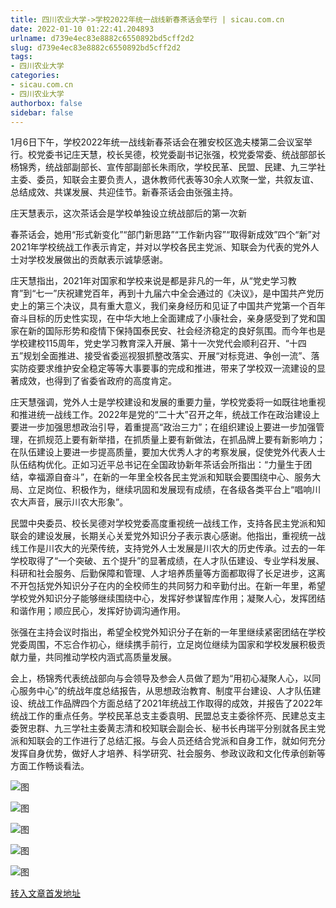 ```yaml
---
title: 四川农业大学->学校2022年统一战线新春茶话会举行 | sicau.com.cn
date: 2022-01-10 01:22:41.204893
urlname: d739e4ec83e8882c6550892bd5cff2d2
slug: d739e4ec83e8882c6550892bd5cff2d2
tags: 
- 四川农业大学
categories:
- sicau.com.cn
- 四川农业大学
authorbox: false
sidebar: false
---
```

1月6日下午，学校2022年统一战线新春茶话会在雅安校区逸夫楼第二会议室举行。校党委书记庄天慧，校长吴德，校党委副书记张强，校党委常委、统战部部长杨锦秀，统战部副部长、宣传部副部长朱雨欣，学校民革、民盟、民建、九三学社主委、委员，知联会主要负责人，退休教师代表等30余人欢聚一堂，共叙友谊、总结成效、共谋发展、共迎佳节。新春茶话会由张强主持。

庄天慧表示，这次茶话会是学校单独设立统战部后的第一次新
<!--more-->
春茶话会，她用“形式新变化”“部门新思路”“工作新内容”“取得新成效”四个“新”对2021年学校统战工作表示肯定，并对以学校各民主党派、知联会为代表的党外人士对学校发展做出的贡献表示诚挚感谢。

庄天慧指出，2021年对国家和学校来说是都是非凡的一年，从“党史学习教育”到“七一”庆祝建党百年，再到十九届六中全会通过的《决议》，是中国共产党历史上的第三个决议，具有重大意义，我们亲身经历和见证了中国共产党第一个百年奋斗目标的历史性实现，在中华大地上全面建成了小康社会，亲身感受到了党和国家在新的国际形势和疫情下保持国泰民安、社会经济稳定的良好氛围。而今年也是学校建校115周年，党史学习教育深入开展、第十一次党代会顺利召开、“十四五”规划全面推进、接受省委巡视狠抓整改落实、开展“对标竞进、争创一流”、落实防疫要求维护安全稳定等等大事要事的完成和推进，带来了学校双一流建设的显著成效，也得到了省委省政府的高度肯定。

庄天慧强调，党外人士是学校建设和发展的重要力量，学校党委将一如既往地重视和推进统一战线工作。2022年是党的“二十大”召开之年，统战工作在政治建设上要进一步加强思想政治引导，着重提高“政治三力”；在组织建设上要进一步加强管理，在抓规范上要有新举措，在抓质量上要有新做法，在抓品牌上要有新影响力；在队伍建设上要进一步提高质量，要加大优秀人才的考察发展，促使党外代表人士队伍结构优化。正如习近平总书记在全国政协新年茶话会所指出：“力量生于团结，幸福源自奋斗”，在新的一年里全校各民主党派和知联会要围绕中心、服务大局、立足岗位、积极作为，继续巩固和发展现有成绩，在各级各类平台上“唱响川农大声音，展示川农大形象”。

民盟中央委员、校长吴德对学校党委高度重视统一战线工作，支持各民主党派和知联会的建设发展，长期关心关爱党外知识分子表示衷心感谢。他指出，重视统一战线工作是川农大的光荣传统，支持党外人士发展是川农大的历史传承。过去的一年学校取得了“一个突破、五个提升”的显著成绩，在人才队伍建设、专业学科发展、科研和社会服务、后勤保障和管理、人才培养质量等方面都取得了长足进步，这离不开包括党外知识分子在内的全校师生的共同努力和辛勤付出。在新一年里，希望学校党外知识分子能够继续围绕中心，发挥好参谋智库作用；凝聚人心，发挥团结和谐作用；顺应民心，发挥好协调沟通作用。

张强在主持会议时指出，希望全校党外知识分子在新的一年里继续紧密团结在学校党委周围，不忘合作初心，继续携手前行，立足岗位继续为国家和学校发展积极贡献力量，共同推动学校内涵式高质量发展。

会上，杨锦秀代表统战部向与会领导及参会人员做了题为“用初心凝聚人心，以同心服务中心”的统战年度总结报告，从思想政治教育、制度平台建设、人才队伍建设、统战工作品牌四个方面总结了2021年统战工作取得的成效，并报告了2022年统战工作的重点任务。学校民革总支主委袁明、民盟总支主委徐怀亮、民建总支主委贺忠群、九三学社主委黄志清和校知联会副会长、秘书长冉瑞平分别就各民主党派和知联会的工作进行了总结汇报。与会人员还结合党派和自身工作，就如何充分发挥自身优势，做好人才培养、科学研究、社会服务、参政议政和文化传承创新等方面工作畅谈看法。

![图](https://news.sicau.edu.cn/__local/6/6F/BB/E44E5B34255C644A0F4AA0C4F02_D3415D23_1475E.jpg)

![图](https://news.sicau.edu.cn/__local/3/47/F3/EEC97FF46C24D715876BBE02517_5BB3AD82_1C0BC.jpg)

![图](https://news.sicau.edu.cn/__local/7/0C/72/D1649689AF76806440A2E72814C_21166F19_F88B.jpg)

![图](https://news.sicau.edu.cn/__local/7/31/8F/B1AF9B136108BB0112CA3C94A8E_9EC9F4D9_FB95.jpg)

![图](https://news.sicau.edu.cn/__local/5/0D/58/F6203FE325CA4CE13B5D80E9843_FFD3BBDB_1AA34.jpg)

[转入文章首发地址](https://news.sicau.edu.cn/info/1135/66418.htm)